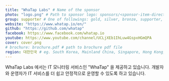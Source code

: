 ```yaml
---
title: "WhaTap Labs" # Name of the sponsor
photo: "logo.png" # Path to sponsor logo: sponsors/<sponsor-item-directory>/logo.png
group: supporter # One of followings: gold, silver, bronze, supporter, infra, record, videoi18n, swag, partner
website: "https://www.whatap.io/en/"
github: "https://github.com/whatap"
facebook: https://www.facebook.com/whatap.io
youtube: https://www.youtube.com/channel/UCLjXEb1IhLuw4GspxHGmQPA
cover: cover.png
# brochure: brochure.pdf # path to brochure pdf file
region: 대한민국 # eg. South Korea, Mainland China, Singapore, Hong Kong, Taiwan ...
---
```


WhaTap Labs 에서는 IT 모니터링 서비스인 "WhaTap" 을 제공하고 있습니다.
개발자와 운영자가 IT 서비스를 더 쉽고 안정적으로 운영할 수 있도록 하고 있습니다.